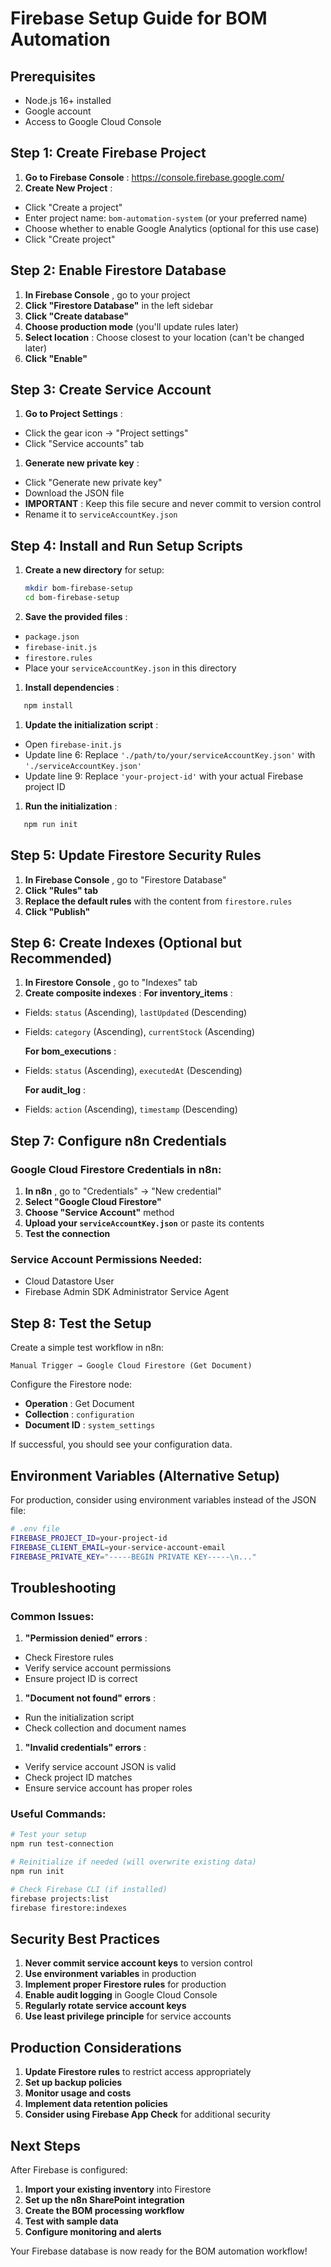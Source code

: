 # Firebase Setup Guide for BOM Automation

## Prerequisites

* Node.js 16+ installed
* Google account
* Access to Google Cloud Console

## Step 1: Create Firebase Project

1. **Go to Firebase Console** : https://console.firebase.google.com/
2. **Create New Project** :

* Click "Create a project"
* Enter project name: `bom-automation-system` (or your preferred name)
* Choose whether to enable Google Analytics (optional for this use case)
* Click "Create project"

## Step 2: Enable Firestore Database

1. **In Firebase Console** , go to your project
2. **Click "Firestore Database"** in the left sidebar
3. **Click "Create database"**
4. **Choose production mode** (you'll update rules later)
5. **Select location** : Choose closest to your location (can't be changed later)
6. **Click "Enable"**

## Step 3: Create Service Account

1. **Go to Project Settings** :

* Click the gear icon → "Project settings"
* Click "Service accounts" tab

1. **Generate new private key** :

* Click "Generate new private key"
* Download the JSON file
* **IMPORTANT** : Keep this file secure and never commit to version control
* Rename it to `serviceAccountKey.json`

## Step 4: Install and Run Setup Scripts

1. **Create a new directory** for setup:
   ```bash
   mkdir bom-firebase-setup
   cd bom-firebase-setup
   ```
2. **Save the provided files** :

* `package.json`
* `firebase-init.js`
* `firestore.rules`
* Place your `serviceAccountKey.json` in this directory

1. **Install dependencies** :

```bash
   npm install
```

1. **Update the initialization script** :

* Open `firebase-init.js`
* Update line 6: Replace `'./path/to/your/serviceAccountKey.json'` with `'./serviceAccountKey.json'`
* Update line 9: Replace `'your-project-id'` with your actual Firebase project ID

1. **Run the initialization** :

```bash
   npm run init
```

## Step 5: Update Firestore Security Rules

1. **In Firebase Console** , go to "Firestore Database"
2. **Click "Rules" tab**
3. **Replace the default rules** with the content from `firestore.rules`
4. **Click "Publish"**

## Step 6: Create Indexes (Optional but Recommended)

1. **In Firestore Console** , go to "Indexes" tab
2. **Create composite indexes** :
   **For inventory_items** :

* Fields: `status` (Ascending), `lastUpdated` (Descending)
* Fields: `category` (Ascending), `currentStock` (Ascending)

    **For bom_executions** :

* Fields: `status` (Ascending), `executedAt` (Descending)

    **For audit_log** :

* Fields: `action` (Ascending), `timestamp` (Descending)

## Step 7: Configure n8n Credentials

### Google Cloud Firestore Credentials in n8n:

1. **In n8n** , go to "Credentials" → "New credential"
2. **Select "Google Cloud Firestore"**
3. **Choose "Service Account"** method
4. **Upload your `serviceAccountKey.json`** or paste its contents
5. **Test the connection**

### Service Account Permissions Needed:

* Cloud Datastore User
* Firebase Admin SDK Administrator Service Agent

## Step 8: Test the Setup

Create a simple test workflow in n8n:

```
Manual Trigger → Google Cloud Firestore (Get Document)
```

Configure the Firestore node:

* **Operation** : Get Document
* **Collection** : `configuration`
* **Document ID** : `system_settings`

If successful, you should see your configuration data.

## Environment Variables (Alternative Setup)

For production, consider using environment variables instead of the JSON file:

```bash
# .env file
FIREBASE_PROJECT_ID=your-project-id
FIREBASE_CLIENT_EMAIL=your-service-account-email
FIREBASE_PRIVATE_KEY="-----BEGIN PRIVATE KEY-----\n..."
```

## Troubleshooting

### Common Issues:

1. **"Permission denied" errors** :

* Check Firestore rules
* Verify service account permissions
* Ensure project ID is correct

1. **"Document not found" errors** :

* Run the initialization script
* Check collection and document names

1. **"Invalid credentials" errors** :

* Verify service account JSON is valid
* Check project ID matches
* Ensure service account has proper roles

### Useful Commands:

```bash
# Test your setup
npm run test-connection

# Reinitialize if needed (will overwrite existing data)
npm run init

# Check Firebase CLI (if installed)
firebase projects:list
firebase firestore:indexes
```

## Security Best Practices

1. **Never commit service account keys** to version control
2. **Use environment variables** in production
3. **Implement proper Firestore rules** for production
4. **Enable audit logging** in Google Cloud Console
5. **Regularly rotate service account keys**
6. **Use least privilege principle** for service accounts

## Production Considerations

1. **Update Firestore rules** to restrict access appropriately
2. **Set up backup policies**
3. **Monitor usage and costs**
4. **Implement data retention policies**
5. **Consider using Firebase App Check** for additional security

## Next Steps

After Firebase is configured:

1. **Import your existing inventory** into Firestore
2. **Set up the n8n SharePoint integration**
3. **Create the BOM processing workflow**
4. **Test with sample data**
5. **Configure monitoring and alerts**

Your Firebase database is now ready for the BOM automation workflow!
